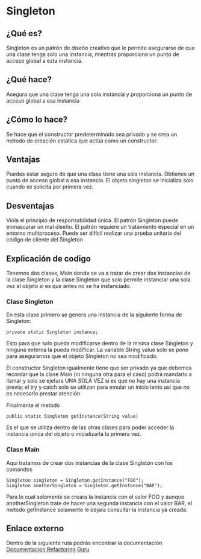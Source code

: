 # Singleton
## ¿Qué es?

Singleton es un patrón de diseño creativo que le permite asegurarse de que una clase tenga solo una instancia, mientras proporciona un punto de acceso global a esta instancia.

## ¿Qué hace?
Asegura que una clase tenga una sola instancia y proporciona un punto de acceso global a esa instancia

## ¿Cómo lo hace?

Se hace que el constructor predeterminado sea privado y se crea un método de creación estática que actúa como un constructor.

## Ventajas

Puedes estar seguro de que una clase tiene una sola instancia.
Obtienes un punto de acceso global a esa instancia.
El objeto singleton se inicializa solo cuando se solicita por primera vez.

## Desventajas

Viola el principio de responsabilidad única.
El patrón Singleton puede enmascarar un mal diseño.
El patrón requiere un tratamiento especial en un entorno multiproceso.
Puede ser difícil realizar una prueba unitaria del código de cliente del Singleton

## Explicación de codigo

Tenemos dos clases, Main donde se va a tratar de crear dos instancias de la clase Singleton y la clase Singleton que solo permite instanciar una sola vez el objeto si es que antes no se ha instanciado.

### Clase Singleton

En esta clase primero se genera una instancia de la siguiente forma de Singleton:

	private static Singleton instance;

Esto para que solo pueda modificarse dentro de la misma clase Singleton y ninguna externa la pueda modificar. La variable String value solo se pone para asegurarnos que el objeto Singleton no sea modificado.

El constructor Singleton igualmente tiene que ser privado ya que debemos recordar que la clase Main (ni ninguna otra para el caso) podrá mandarlo a llamar y solo se ejetara UNA SOLA VEZ si es que no hay una instancia previa; el try y catch solo se utilizan para emular un inicio lento así que no es necesario prestar atención.

Finalmente el metodo 

	public static Singleton getInstance(String value)

Es el que se utiliza dentro de las otras clases para poder acceder la instancia unica del objeto o inicializarla la primera vez. 

### Clase Main

Aquí tratamos de crear dos instancias de la clase Singleton con los comandos 

	Singleton singleton = Singleton.getInstance("FOO");
	Singleton anotherSingleton = Singleton.getInstance("BAR");

Para lo cual solamente se creara la instancia con el valor FOO y aunque anotherSingleton trate de hacer una segunda instancia con el valor BAR, el metodo getInstance solamente le dejara consultar la instancia ya creada.

## Enlace externo

Dentro de la siguiente ruta podrás encontrar la documentación
[Documentacion Refactoring Guru](https://refactoring.guru/design-patterns/singleton)